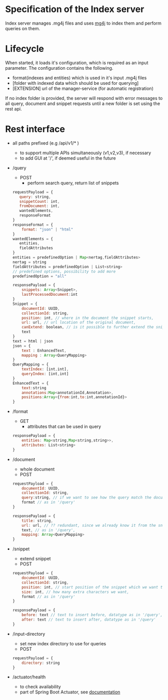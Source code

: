 # Specification of the Index server

Index server manages .mg4j files and uses [mg4j](http://mg4j.di.unimi.it/) to index them and perform queries on them.

# Lifecycle
When started, it loads it's configuration, which is required as an input parameter. The configuration contains the following. 
* format(indexes and entities) which is used in it's input .mg4j files
* \[folder with indexed data which should be used for querying] 
* \[EXTENSION] url of the manager-service (for automatic registration)

If no index folder is provided, the server will respond with error messages to all query, document and snippet requests 
until a new folder is set using the rest api. 

# Rest interface
* all paths prefixed (e.g /api/v1/* )
    * to support multiple APIs simultaneously (v1,v2,v3), if necessary
    * to add GUI at '/', if deemed useful in the future

* /query
     * POST
        * perform search query, return list of snippets
    ```javascript
    requestPayload = {
       query: string,
       snippetCount: int,
       fromDocument: int,
       wantedElements,
       responseFormat 
    }
    responseFormat = {
        format: "json" | "html"
    }  
    wantedElements = {
       entities,
       fieldAttributes
    }
    entities = predefinedOption | Map<nertag,fieldAttributes>
    nertag = string
    fieldAttributes = predefinedOption | List<string>
    // predefined options, possibility to add more 
    predefinedOption = "all"
    ```
    ```javascript
    responsePayload = {
        snippets: Array<Snippet>,
        lastProcessedDocument:int
    }
    Snippet = {
        documentId: UUID,
        collectionId: string,
        position: int, // where in the document the snippet starts,
        url: url, // url location of the original document,
        canExtend: boolean, // is it possible to further extend the snippet?
        text
    } 
    text = html | json
    json = {
        text : EnhancedText,
        mapping : Array<QueryMapping>
    }
    QueryMapping = {
        textIndex: [int,int],
        queryIndex: [int,int]
    }
    EnhancedText = {  
        text:string
        annotations:Map<annotationId,Annotation>,
        positions:Array<{from:int,to:int,annotationId}>
    }
    ```
* /format
    * GET
        * attributes that can be used in query
    ```javascript
    responsePayload = {
        entities: Map<string,Map<string,string>>,
        attributes: List<string> 
    }
    ```  
* /document
    * whole document
    * POST 
    ```javascript
    requestPayload = {
        documentId: UUID,
        collectionId: string,
        query:string, // if we want to see how the query match the document
        format // as in '/query'    
    }
    ```
    ```javascript
    responsePayload = {
        title: string,
        url: url, // ?? redundant, since we already know it from the snippet, but might be useful, maybe? ??
        text, // as in '/query',
        mapping: Array<QueryMapping>
    }
    
    ```
* /snippet
    * extend snippet
    * POST
    ```javascript
    requestPayload = {
        documentId: UUID,
        collectionId: string,
        position: int, // start position of the snippet which we want to extend
        size: int, // how many extra characters we want,
        format // as in '/query'
    }
    ```
    ```javascript
    responsePayload = {
        before: text // text to insert before, datatype as in '/query',
        after: text // text to insert after, datatype as in '/query'  
    }
    ```
 * /input-directory
    * set new index directory to use for queries 
    * POST
    ```javascript
    requestPayload = {   
        directory: string
    }
    ```
 
 * /actuator/health
    * to check availability
    * part of Spring Boot Actuator, see [documentation](https://docs.spring.io/spring-boot/docs/current/reference/html/production-ready-endpoints.html)
    

